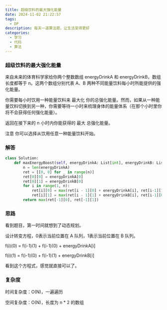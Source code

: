 ```yaml
---
title: 超级饮料的最大强化能量
date: 2024-11-02 21:22:57
tags:
  - DP
description: 每天一道算法题，让生活变得更好
categories:
  - 学习
  - 代码
  - 算法
---
```


### 超级饮料的最大强化能量

来自未来的体育科学家给你两个整数数组 energyDrinkA 和 energyDrinkB，数组长度都等于 n。这两个数组分别代表 A、B 两种不同能量饮料每小时所能提供的强化能量。

你需要每小时饮用一种能量饮料来 最大化 你的总强化能量。然而，如果从一种能量饮料切换到另一种，你需要等待一小时来梳理身体的能量体系（在那个小时里你将不会获得任何强化能量）。

返回在接下来的 n 小时内你能获得的 最大 总强化能量。

注意 你可以选择从饮用任意一种能量饮料开始。

### 解答

```python
class Solution:
    def maxEnergyBoost(self, energyDrinkA: List[int], energyDrinkB: List[int]) -> int:
        n = len(energyDrinkA)
        ret = [[0, 0] for _ in range(n)]
        ret[0][0] = energyDrinkA[0]
        ret[0][1] = energyDrinkB[0]
        for i in range(1, n):
            ret[i][0] = max(ret[i - 1][0] + energyDrinkA[i], ret[i-1][1])
            ret[i][1] = max(ret[i - 1][1] + energyDrinkB[i], ret[i-1][0])
        return max(ret[-1][0], ret[-1][1])
```

### 思路

看到题目，第一时间就想到了动态规划。

设计转变方程，0表示当前位置在 A 队列，1表示当前位置在 B 队列。

f(i)(0) = f(i-1)(1) + f(i-1)(0) + energyDrinkA[i]

f(i)(1) = f(i-1)(0) + f(i-1)(1) + energyDrinkB[i]

看到这个方程式，感觉就直接可以了。

### 复杂度

时间复杂度：O(N)，一遍遍历

空间复杂度：O(N)，长度为 n * 2 的数组
